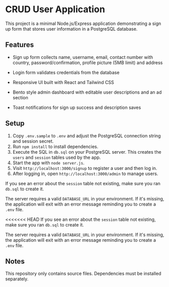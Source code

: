 # CRUD User Application

This project is a minimal Node.js/Express application demonstrating a sign up form that stores user information in a PostgreSQL database.

## Features
- Sign up form collects name, username, email, contact number with country, password/confirmation, profile picture (5MB limit) and address
- Login form validates credentials from the database

- Responsive UI built with React and Tailwind CSS
- Bento style admin dashboard with editable user descriptions and an ad section
- Toast notifications for sign up success and description saves

## Setup
1. Copy `.env.sample` to `.env` and adjust the PostgreSQL connection string and session secret.
2. Run `npm install` to install dependencies.
3. Execute the SQL in `db.sql` on your PostgreSQL server. This creates the `users` and `session` tables used by the app.
4. Start the app with `node server.js`.
5. Visit `http://localhost:3000/signup` to register a user and then log in.
6. After logging in, open `http://localhost:3000/admin` to manage users.

If you see an error about the `session` table not existing, make sure you ran `db.sql` to create it.

The server requires a valid `DATABASE_URL` in your environment. If it's missing, the application will exit with an error message reminding you to create a `.env` file.

<<<<<<< HEAD
If you see an error about the `session` table not existing, make sure you ran `db.sql` to create it.


The server requires a valid `DATABASE_URL` in your environment. If it's missing, the application will exit with an error message reminding you to create a `.env` file.

## Notes
This repository only contains source files. Dependencies must be installed separately.
